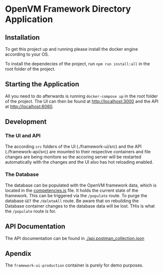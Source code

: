 # OpenVM Framework Directory Application

## Installation

To get this project up and running please install the docker engine according to your OS.

To install the dependecies of the project, run `npm run install:all` in the root folder of the project.

## Starting the Application

All you need to do afterwards is running `docker-compose up` in the root folder of the project. The UI can then be found at [http://localhost:3000](http://localhost:3000) and the API at [http://localhost:6060](http://localhost:6060).

## Development

### The UI and API

The according `src` folders of the UI (./framework-ui/src) and the API (./framework-api/src) are mounted to their respective containers and file changes are being monitore so the accoring server will be restarted automatically with the changes and the UI also has hot reloading enabled.

### The Database

The database can be populated with the OpenVM framework data, which is located in the [competencies.js](./framework-api/src/database/competencies.js) file. It holds the current state of the framework. This can be triggered via the `/populate` route. To purge the database `GET` the `/deleteAll` route. Be aware that on rebuilding the Database container changes to the database data will be lost. THis is what the `/populate` route is for.

## API Documentation

The API documentation can be found in [./api.postman_collection.json](./api.postman_collection.json)

## Apendix

The `framework-ui-production` container is purely for demo purposes.
